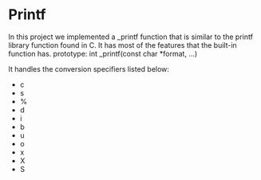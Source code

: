 # Printf

  In this project we implemented a _printf function that is similar to the printf library function found in C. It has most of the features that the built-in function has.
  prototype: int _printf(const char *format, ...)
  
  It handles the conversion specifiers listed below:
  - c
  - s
  - %
  - d
  - i
  - b
  - u
  - o
  - x
  - X
  - S

